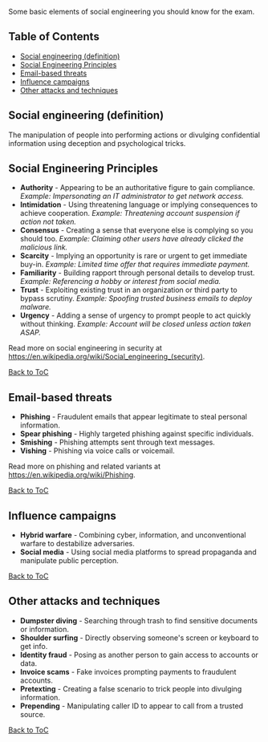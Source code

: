 Some basic elements of social engineering you should know for the exam. 

## Table of Contents

- [Social engineering (definition)](#social-engineering-definition)
- [Social Engineering Principles](#social-engineering-principles) 
- [Email-based threats](#email-based-threats)
- [Influence campaigns](#influence-campaigns)
- [Other attacks and techniques](#other-attacks-and-techniques)

## Social engineering (definition)

The manipulation of people into performing actions or divulging confidential information using deception and psychological tricks.

## Social Engineering Principles

- **Authority** - Appearing to be an authoritative figure to gain compliance. *Example: Impersonating an IT administrator to get network access.*
- **Intimidation** - Using threatening language or implying consequences to achieve cooperation. *Example: Threatening account suspension if action not taken.*
- **Consensus** - Creating a sense that everyone else is complying so you should too. *Example: Claiming other users have already clicked the malicious link.*
- **Scarcity** - Implying an opportunity is rare or urgent to get immediate buy-in. *Example: Limited time offer that requires immediate payment.*
- **Familiarity** - Building rapport through personal details to develop trust. *Example: Referencing a hobby or interest from social media.*
- **Trust** - Exploiting existing trust in an organization or third party to bypass scrutiny. *Example: Spoofing trusted business emails to deploy malware.*
- **Urgency** - Adding a sense of urgency to prompt people to act quickly without thinking. *Example: Account will be closed unless action taken ASAP.*

Read more on social engineering in security at https://en.wikipedia.org/wiki/Social_engineering_(security).

[Back to ToC](#table-of-contents)

## Email-based threats 

- **Phishing** - Fraudulent emails that appear legitimate to steal personal information.
- **Spear phishing** - Highly targeted phishing against specific individuals.
- **Smishing** - Phishing attempts sent through text messages.
- **Vishing** - Phishing via voice calls or voicemail.

Read more on phishing and related variants at https://en.wikipedia.org/wiki/Phishing. 

[Back to ToC](#table-of-contents)

## Influence campaigns

- **Hybrid warfare** - Combining cyber, information, and unconventional warfare to destabilize adversaries.
- **Social media** - Using social media platforms to spread propaganda and manipulate public perception.

[Back to ToC](#table-of-contents)

## Other attacks and techniques

- **Dumpster diving** - Searching through trash to find sensitive documents or information.
- **Shoulder surfing** - Directly observing someone's screen or keyboard to get info. 
- **Identity fraud** - Posing as another person to gain access to accounts or data.
- **Invoice scams** - Fake invoices prompting payments to fraudulent accounts.
- **Pretexting** - Creating a false scenario to trick people into divulging information.
- **Prepending** - Manipulating caller ID to appear to call from a trusted source.

[Back to ToC](#table-of-contents)
